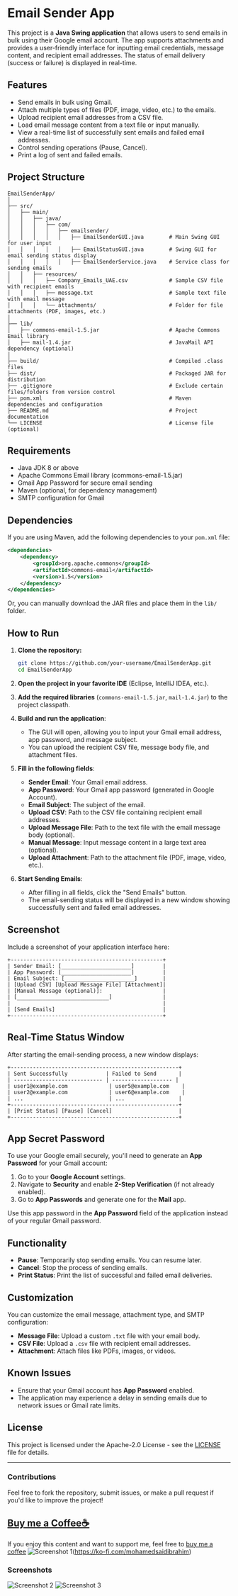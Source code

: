 # **Email Sender App**

This project is a **Java Swing application** that allows users to send emails in bulk using their Google email account. The app supports attachments and provides a user-friendly interface for inputting email credentials, message content, and recipient email addresses. The status of email delivery (success or failure) is displayed in real-time.

## **Features**

- Send emails in bulk using Gmail.
- Attach multiple types of files (PDF, image, video, etc.) to the emails.
- Upload recipient email addresses from a CSV file.
- Load email message content from a text file or input manually.
- View a real-time list of successfully sent emails and failed email addresses.
- Control sending operations (Pause, Cancel).
- Print a log of sent and failed emails.

## **Project Structure**

```
EmailSenderApp/
│
├── src/
│   ├── main/
│   │   ├── java/
│   │   │   ├── com/
│   │   │   │   ├── emailsender/
│   │   │   │   │   ├── EmailSenderGUI.java        # Main Swing GUI for user input
│   │   │   │   │   ├── EmailStatusGUI.java        # Swing GUI for email sending status display
│   │   │   │   │   ├── EmailSenderService.java    # Service class for sending emails
│   │   ├── resources/
│   │   │   ├── Company_Emails_UAE.csv             # Sample CSV file with recipient emails
│   │   │   ├── message.txt                        # Sample text file with email message
│   │   │   └── attachments/                       # Folder for file attachments (PDF, images, etc.)
│
├── lib/
│   ├── commons-email-1.5.jar                      # Apache Commons Email library
│   ├── mail-1.4.jar                               # JavaMail API dependency (optional)
│
├── build/                                         # Compiled .class files
├── dist/                                          # Packaged JAR for distribution
├── .gitignore                                     # Exclude certain files/folders from version control
├── pom.xml                                        # Maven dependencies and configuration
├── README.md                                      # Project documentation
└── LICENSE                                        # License file (optional)
```

## **Requirements**

- Java JDK 8 or above
- Apache Commons Email library (commons-email-1.5.jar)
- Gmail App Password for secure email sending
- Maven (optional, for dependency management)
- SMTP configuration for Gmail

## **Dependencies**

If you are using Maven, add the following dependencies to your `pom.xml` file:

```xml
<dependencies>
    <dependency>
        <groupId>org.apache.commons</groupId>
        <artifactId>commons-email</artifactId>
        <version>1.5</version>
    </dependency>
</dependencies>
```

Or, you can manually download the JAR files and place them in the `lib/` folder.

## **How to Run**

1. **Clone the repository:**

   ```bash
   git clone https://github.com/your-username/EmailSenderApp.git
   cd EmailSenderApp
   ```

2. **Open the project in your favorite IDE** (Eclipse, IntelliJ IDEA, etc.).

3. **Add the required libraries** (`commons-email-1.5.jar`, `mail-1.4.jar`) to the project classpath.

4. **Build and run the application**:
   - The GUI will open, allowing you to input your Gmail email address, app password, and message subject.
   - You can upload the recipient CSV file, message body file, and attachment files.

5. **Fill in the following fields**:
   - **Sender Email**: Your Gmail email address.
   - **App Password**: Your Gmail app password (generated in Google Account).
   - **Email Subject**: The subject of the email.
   - **Upload CSV**: Path to the CSV file containing recipient email addresses.
   - **Upload Message File**: Path to the text file with the email message body (optional).
   - **Manual Message**: Input message content in a large text area (optional).
   - **Upload Attachment**: Path to the attachment file (PDF, image, video, etc.).

6. **Start Sending Emails**:
   - After filling in all fields, click the "Send Emails" button.
   - The email-sending status will be displayed in a new window showing successfully sent and failed email addresses.

## **Screenshot**

Include a screenshot of your application interface here:

```
+------------------------------------------------+
| Sender Email: [______________________]         |
| App Password: [______________________]         |
| Email Subject: [______________________]        |
| [Upload CSV] [Upload Message File] [Attachment]|
| [Manual Message (optional)]:                   |
| [_____________________________]                |
|                                                |
| [Send Emails]                                  |
+------------------------------------------------+
```

## **Real-Time Status Window**

After starting the email-sending process, a new window displays:

```
+-----------------------------------------------------+
| Sent Successfully            | Failed to Send       |
| ---------------------------- | ------------------- |
| user1@example.com             | user5@example.com    |
| user2@example.com             | user6@example.com    |
| ...                           | ...                 |
+-----------------------------------------------------+
| [Print Status] [Pause] [Cancel]                     |
+-----------------------------------------------------+
```

## **App Secret Password**

To use your Google email securely, you'll need to generate an **App Password** for your Gmail account:

1. Go to your **Google Account** settings.
2. Navigate to **Security** and enable **2-Step Verification** (if not already enabled).
3. Go to **App Passwords** and generate one for the **Mail** app.

Use this app password in the **App Password** field of the application instead of your regular Gmail password.

## **Functionality**

- **Pause**: Temporarily stop sending emails. You can resume later.
- **Cancel**: Stop the process of sending emails.
- **Print Status**: Print the list of successful and failed email deliveries.

## **Customization**

You can customize the email message, attachment type, and SMTP configuration:

- **Message File**: Upload a custom `.txt` file with your email body.
- **CSV File**: Upload a `.csv` file with recipient email addresses.
- **Attachment**: Attach files like PDFs, images, or videos.

## **Known Issues**

- Ensure that your Gmail account has **App Password** enabled.
- The application may experience a delay in sending emails due to network issues or Gmail rate limits.

## **License**

This project is licensed under the Apache-2.0 License - see the [LICENSE](LICENSE) file for details.

---

### **Contributions**

Feel free to fork the repository, submit issues, or make a pull request if you'd like to improve the project!

## [Buy me a Coffee☕](<https://ko-fi.com/mohamedsaidibrahim>)

If you enjoy this content and want to support me, feel free to [buy me a coffee](<https://ko-fi.com/mohamedsaidibrahim>)
![Screenshot 1](Screenshots/2.cofffffe.png)(<https://ko-fi.com/mohamedsaidibrahim>)

### **Screenshots**

![Screenshot 2](Screenshots/1.sender%20emails.png)
![Screenshot 3](Screenshots/2.%20Sent%20Failed%20List.png)
